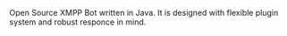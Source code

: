 Open Source XMPP Bot written in Java.
It is designed with flexible plugin system and robust responce in mind.